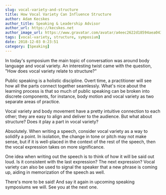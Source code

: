 ```yaml
---
slug: vocal-variety-and-structure
title: How Vocal Variety Can Influence Structure
author: Adam Kecskes
author_title: Speaking & Leadership Advisor
author_url: https://kecskes.net
author_image_url: https://www.gravatar.com/avatar/a4eec2622d18594aea04310ae3ec577c
tags: [vocal-variety, structure, symposium]
date: 2018-12-03 0:23:51
category: [Speaking]
---
```


<p>In today's symposium the main topic of conversation was around body language and vocal variety. An interesting twist came with the question, "How does vocal variety relate to structure?"</p>
<p>Public speaking is a holistic discipline. Overt time, a practitioner will see how all the parts connect together seamlessly. What's nice about the learning process is that so much of public speaking can be broken into discrete components, for instance, body motion and vocal variety as two separate areas of practice.</p>
<p>Vocal variety and body movement have a pretty intuitive connection to each other; they are easy to align and deliver to the audience. But what about structure? Does it play a part in vocal variety?</p>
<p>Absolutely. When writing a speech, consider vocal variety as a way to solidify a point. In isolation, the change in tone or pitch may not make sense, but if it is well-placed in the context of the rest of the speech, then the vocal expression takes on more significance.</p>
<p>One idea when writing out the speech is to think of how it will be said out loud. Is it consistent with the last expression? The next expression? Vocal variety can also be used to signal the speaker that a new phrase is coming up, aiding in memorization of the speech as well.</p>
<p>There's more to be said! And say it again in upcoming speaking symposiums we will. See you at the next one.</p>
